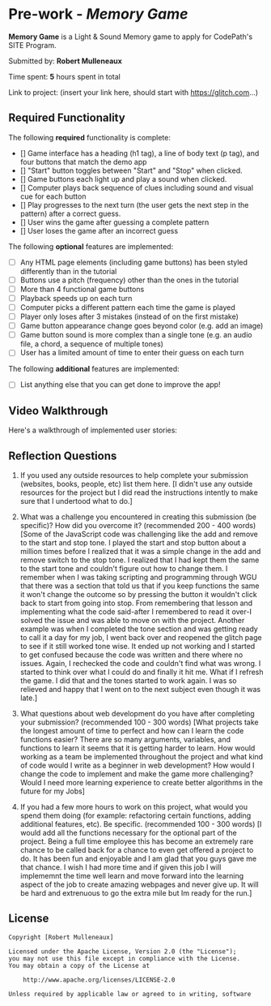 # Pre-work - *Memory Game*

**Memory Game** is a Light & Sound Memory game to apply for CodePath's SITE Program. 

Submitted by: **Robert Mulleneaux**

Time spent: **5** hours spent in total

Link to project: (insert your link here, should start with https://glitch.com...)

## Required Functionality

The following **required** functionality is complete:

* [] Game interface has a heading (h1 tag), a line of body text (p tag), and four buttons that match the demo app
* [] "Start" button toggles between "Start" and "Stop" when clicked. 
* [] Game buttons each light up and play a sound when clicked. 
* [] Computer plays back sequence of clues including sound and visual cue for each button
* [] Play progresses to the next turn (the user gets the next step in the pattern) after a correct guess. 
* [] User wins the game after guessing a complete pattern
* [] User loses the game after an incorrect guess

The following **optional** features are implemented:

* [ ] Any HTML page elements (including game buttons) has been styled differently than in the tutorial
* [ ] Buttons use a pitch (frequency) other than the ones in the tutorial
* [ ] More than 4 functional game buttons
* [ ] Playback speeds up on each turn
* [ ] Computer picks a different pattern each time the game is played
* [ ] Player only loses after 3 mistakes (instead of on the first mistake)
* [ ] Game button appearance change goes beyond color (e.g. add an image)
* [ ] Game button sound is more complex than a single tone (e.g. an audio file, a chord, a sequence of multiple tones)
* [ ] User has a limited amount of time to enter their guess on each turn

The following **additional** features are implemented:

- [ ] List anything else that you can get done to improve the app!

## Video Walkthrough

Here's a walkthrough of implemented user stories:
[](https://i.imgur.com/bUnJ3Kg.gif)



## Reflection Questions
1. If you used any outside resources to help complete your submission (websites, books, people, etc) list them here. 
[I didn't use any outside resources for the project but I did read the instructions intently to make sure that I undertood what to do.]

2. What was a challenge you encountered in creating this submission (be specific)? How did you overcome it? (recommended 200 - 400 words) 
[Some of the JavaScript code was challenging like the add and remove to the start and stop tone. I played the start and stop button about a million times before I realized that
it was a simple change in the add and remove switch to the stop tone. I realized that I had kept them the same to the start tone and couldn't figure out how to change them. I remember
when I was taking scripting and programming through WGU that there was a section that told us that if you keep functions the same it won't change the outcome so by pressing the button it wouldn't click 
back to start from going into stop. From remembering that lesson and implementing what the code said-after I remembered to read it over-I solved the issue and was able to move on with the project. 
Another example was when I completed the tone section and was getting ready to call it a day for my job, I went back over and reopened the glitch page to see if it still worked tone wise. It ended up not working and I started to 
get confused because the code was written and there where no issues. Again, I rechecked the code and couldn't find what was wrong. I started to think over what I could do and finally it hit me. What if I refresh the game. I did that and the tones started to work again. 
I was so relieved and happy that I went on to the next subject even though it was late.]

3. What questions about web development do you have after completing your submission? (recommended 100 - 300 words) 
[What projects take the longest amount of time to perfect and how can I learn the code functions easier? There are so many arguments, variables, and functions to learn it seems that it is
getting harder to learn. How would working as a team be implemented throughout the project and what kind of code would I write as a beginner in web development? How would I change the code to implement and make the game more challenging?
Would I need more learning experience to create better algorithms in the future for my Jobs]

4. If you had a few more hours to work on this project, what would you spend them doing (for example: refactoring certain functions, adding additional features, etc). Be specific. (recommended 100 - 300 words) 
[I would add all the functions necessary for the optional part of the project. Being a full time employee this has become an extremely rare chance to be 
called back for a chance to even get offered a project to do. It has been fun and enjoyable and I am glad that you guys gave me that chance. 
I wish I had more time and if given this job I will implememnt the time well learn and move forward into the learning aspect of the job to create amazing webpages and 
never give up. It will be hard and extrenuous to go the extra mile but Im ready for the run.]



## License

    Copyright [Robert Mulleneaux]

    Licensed under the Apache License, Version 2.0 (the "License");
    you may not use this file except in compliance with the License.
    You may obtain a copy of the License at

        http://www.apache.org/licenses/LICENSE-2.0

    Unless required by applicable law or agreed to in writing, software
